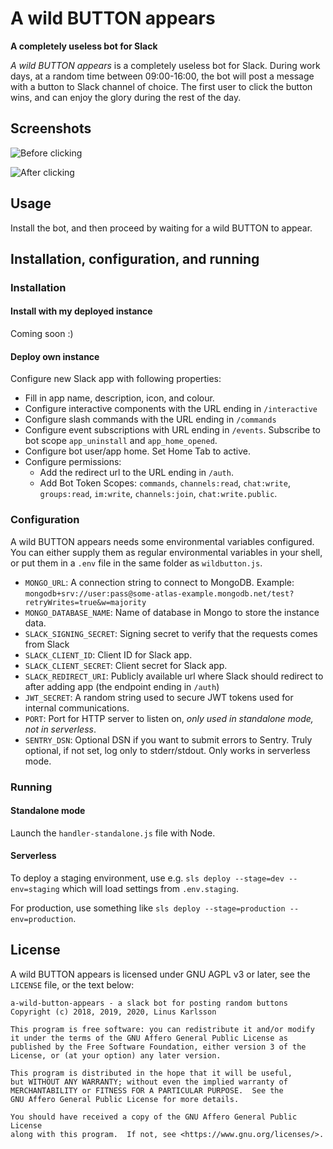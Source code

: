 # A wild BUTTON appears

**A completely useless bot for Slack**

_A wild BUTTON appears_ is a completely useless bot for Slack.
During work days, at a random time between 09:00-16:00, the bot will post a message with a button to Slack channel of choice.
The first user to click the button wins, and can enjoy the glory during the rest of the day.

## Screenshots

![Before clicking](/../screenshots/before.png?raw=true "Before clicking")

![After clicking](/../screenshots/after.png?raw=true "After clicking")

## Usage

Install the bot, and then proceed by waiting for a wild BUTTON to appear.

## Installation, configuration, and running

### Installation

#### Install with my deployed instance

Coming soon :)

#### Deploy own instance

Configure new Slack app with following properties:

* Fill in app name, description, icon, and colour.
* Configure interactive components with the URL ending in `/interactive`
* Configure slash commands with the URL ending in `/commands`
* Configure event subscriptions with URL ending in `/events`. Subscribe to bot scope `app_uninstall` and `app_home_opened`.
* Configure bot user/app home. Set Home Tab to active.
* Configure permissions:
  * Add the redirect url to the URL ending in `/auth`.
  * Add Bot Token Scopes: `commands`, `channels:read`, `chat:write`, `groups:read`, `im:write`, `channels:join`, `chat:write.public`.

### Configuration

A wild BUTTON appears needs some environmental variables configured. You can either supply them as regular
environmental variables in your shell, or put them in a `.env` file in the same folder as
`wildbutton.js`.

 * `MONGO_URL`: A connection string to connect to MongoDB. Example: `mongodb+srv://user:pass@some-atlas-example.mongodb.net/test?retryWrites=true&w=majority`
 * `MONGO_DATABASE_NAME`: Name of database in Mongo to store the instance data.
 * `SLACK_SIGNING_SECRET`: Signing secret to verify that the requests comes from Slack
 * `SLACK_CLIENT_ID`: Client ID for Slack app.
 * `SLACK_CLIENT_SECRET`: Client secret for Slack app.
 * `SLACK_REDIRECT_URI`: Publicly available url where Slack should redirect to after adding app (the endpoint ending in `/auth`)
 * `JWT_SECRET`: A random string used to secure JWT tokens used for internal communications.
 * `PORT`: Port for HTTP server to listen on, *only used in standalone mode, not in serverless*.
 * `SENTRY_DSN`: Optional DSN if you want to submit errors to Sentry. Truly optional, if not set, log only to stderr/stdout. Only works in serverless mode.

### Running

#### Standalone mode

Launch the `handler-standalone.js` file with Node.

#### Serverless

To deploy a staging environment, use e.g. `sls deploy --stage=dev --env=staging` which will load settings from `.env.staging`.

For production, use something like `sls deploy --stage=production --env=production`.

## License

A wild BUTTON appears is licensed under GNU AGPL v3 or later, see the `LICENSE` file, or the text below:

```
a-wild-button-appears - a slack bot for posting random buttons
Copyright (c) 2018, 2019, 2020, Linus Karlsson

This program is free software: you can redistribute it and/or modify
it under the terms of the GNU Affero General Public License as
published by the Free Software Foundation, either version 3 of the
License, or (at your option) any later version.

This program is distributed in the hope that it will be useful,
but WITHOUT ANY WARRANTY; without even the implied warranty of
MERCHANTABILITY or FITNESS FOR A PARTICULAR PURPOSE.  See the
GNU Affero General Public License for more details.

You should have received a copy of the GNU Affero General Public License
along with this program.  If not, see <https://www.gnu.org/licenses/>.
```
